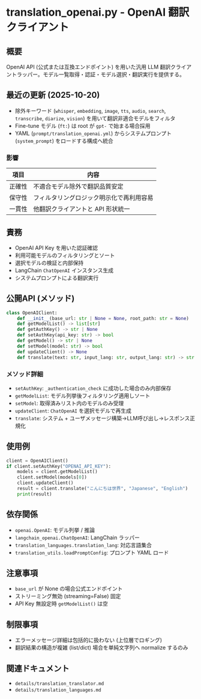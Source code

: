 # translation_openai.py - OpenAI 翻訳クライアント

## 概要

OpenAI API (公式または互換エンドポイント) を用いた汎用 LLM 翻訳クライアントラッパー。モデル一覧取得・認証・モデル選択・翻訳実行を提供する。

## 最近の更新 (2025-10-20)

- 除外キーワード (`whisper`, `embedding`, `image`, `tts`, `audio`, `search`, `transcribe`, `diarize`, `vision`) を用いて翻訳非適合モデルをフィルタ
- Fine-tune モデル (`ft:`) は root が `gpt-` で始まる場合採用
- YAML (`prompt/translation_openai.yml`) からシステムプロンプト (`system_prompt`) をロードする構成へ統合

### 影響

| 項目 | 内容 |
|------|------|
| 正確性 | 不適合モデル除外で翻訳品質安定 |
| 保守性 | フィルタリングロジック明示化で再利用容易 |
| 一貫性 | 他翻訳クライアントと API 形状統一 |

## 責務

- OpenAI API Key を用いた認証確認
- 利用可能モデルのフィルタリングとソート
- 選択モデルの検証と内部保持
- LangChain `ChatOpenAI` インスタンス生成
- システムプロンプトによる翻訳実行

## 公開API (メソッド)

```python
class OpenAIClient:
    def __init__(base_url: str | None = None, root_path: str = None)
    def getModelList() -> list[str]
    def getAuthKey() -> str | None
    def setAuthKey(api_key: str) -> bool
    def getModel() -> str | None
    def setModel(model: str) -> bool
    def updateClient() -> None
    def translate(text: str, input_lang: str, output_lang: str) -> str
```

### メソッド詳細

- `setAuthKey`: `_authentication_check` に成功した場合のみ内部保存
- `getModelList`: モデル列挙後フィルタリング適用しソート
- `setModel`: 取得済みリスト内のモデルのみ受理
- `updateClient`: `ChatOpenAI` を選択モデルで再生成
- `translate`: システム + ユーザメッセージ構築→LLM呼び出し→レスポンス正規化

## 使用例

```python
client = OpenAIClient()
if client.setAuthKey("OPENAI_API_KEY"):
    models = client.getModelList()
    client.setModel(models[0])
    client.updateClient()
    result = client.translate("こんにちは世界", "Japanese", "English")
    print(result)
```

## 依存関係

- `openai.OpenAI`: モデル列挙 / 推論
- `langchain_openai.ChatOpenAI`: LangChain ラッパー
- `translation_languages.translation_lang`: 対応言語集合
- `translation_utils.loadPromptConfig`: プロンプト YAML ロード

## 注意事項

- `base_url` が None の場合公式エンドポイント
- ストリーミング無効 (streaming=False) 固定
- API Key 無設定時 `getModelList()` は空

## 制限事項

- エラーメッセージ詳細は包括的に扱わない (上位層でロギング)
- 翻訳結果の構造が複雑 (list/dict) 場合を単純文字列へ normalize するのみ

## 関連ドキュメント

- `details/translation_translator.md`
- `details/translation_languages.md`

